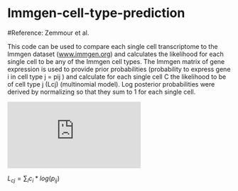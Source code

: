 # Immgen-cell-type-prediction
#Reference: Zemmour et al. 

This code can be used to compare each single cell transcriptome to the Immgen dataset (www.immgen.org) and calculates the likelihood for each single cell to be any of the Immgen cell types. The Immgen matrix of gene expression is used to provide prior probabilities (probability to express gene i in cell type j = pij ) and calculate for each single cell C the likelihood to be of cell type j (Lcj) (multinomial model). Log posterior probabilities were derived by normalizing so that they sum to 1 for each single cell.

![equation](http://latex.codecogs.com/gif.latex?O_t%3D%5Ctext%20%7B%20Onset%20event%20at%20time%20bin%20%7D%20t)

$L_{cj} = \sum_{i} c_{i} * log(p_{ij})$

